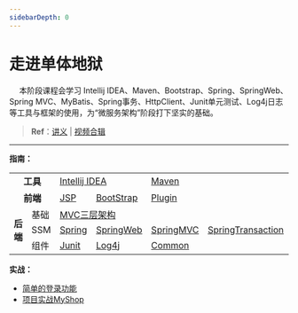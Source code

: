 ```yaml
---
sidebarDepth: 0
---
```

# 走进单体地狱

​	　本阶段课程会学习 Intellij IDEA、Maven、Bootstrap、Spring、SpringWeb、Spring MVC、MyBatis、Spring事务、HttpClient、Junit单元测试、Log4j日志 等工具与框架的使用，为“微服务架构”阶段打下坚实的基础。

> **Ref**：[讲义](https://www.funtl.com/zh/guide/%E8%B5%B0%E5%90%91%E5%8D%95%E4%BD%93%E5%9C%B0%E7%8B%B1.html) | [视频合辑](https://www.bilibili.com/video/av29299488) 



<hr>

**指南：**

<table>
    <tr>
        <td colspan="2" align="center"><b>工具</b></td> 
        <td colspan="2" ><a href="./idea.html" target="_blank">Intellij IDEA</a></td> 
        <td><a href="./maven.html" target="_blank">Maven</a></td>
        <td></td> 
        <td></td> 
   </tr>
   <tr>
        <td colspan="2" align="center"><b>前端</b></td> 
        <td><a href="./jsp.html" target="_blank">JSP</a></td>
        <td><a href="./bootstrap.html" target="_blank">BootStrap</a></td>
        <td><a href="./plugin.html" target="_blank">Plugin</a></td>
        <td></td> 
        <td></td> 
   </tr>
    <tr>
        <td rowspan="3"><b>后端</b></td>    
        <td>基础</td>
        <td colspan="2"><a href="./mvc.html" target="_blank">MVC三层架构</a></td> 
	<td></td> 
        <td></td> 
        <td></td> 
    </tr>
    <tr>
    	<td>SSM</td>
        <td><a href="./spring.html" target="_blank">Spring</a></td>
        <td><a href="./springweb.html" target="_blank">SpringWeb</a></td>  
        <td><a href="./springmvc.html" target="_blank">SpringMVC</a></td>  
        <td><a href="./springtransaction.html" target="_blank">SpringTransaction</a></td>  
        <td><a href="./mybatis.html" target="_blank">Mybatis</a></td> 
    </tr>
    <tr>
    	<td>组件</td>
        <td><a href="./junit.html" target="_blank">Junit</a></td>
        <td><a href="./log4j.html" target="_blank">Log4j</a></td>  
        <td><a href="./common.html" target="_blank">Common</a></td>  
        <td></td> 
        <td></td> 
    </tr>
</table>



**实战：**

- <a href="../myshop/myshop-login.html" target="_blank">简单的登录功能</a>
- <a href="../myshop/myshop-ssm.html" target="_blank">项目实战MyShop</a>


